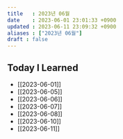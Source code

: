 ```yaml
---
title   : 2023년 06월
date    : 2023-06-01 23:01:33 +0900
updated : 2023-06-11 23:09:32 +0900
aliases : ["2023년 06월"]
draft : false
---
```


## Today I Learned

- [[2023-06-01]]
- [[2023-06-05]]
- [[2023-06-06]]
- [[2023-06-07]]
- [[2023-06-08]]
- [[2023-06-10]]
- [[2023-06-11]]
